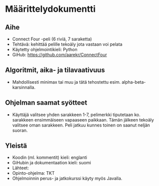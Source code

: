 # Määrittelydokumentti

## Aihe
* Connect Four -peli (6 riviä, 7 saraketta)
* Tehtävä: kehittää pelille tekoäly jota vastaan voi pelata
* Käytetty ohjelmointikieli: Python
* GiHub: https://github.com/aarekr/ConnectFour

## Algoritmit, aika- ja tilavaativuus
* Mahdollisesti minimax tai muu ja tätä tehostettu esim. alpha-beta-karsinnalla.

## Ohjelman saamat syötteet
* Käyttäjä valitsee yhden sarakkeen 1-7, pelimerkki tiputetaan ko. sarakkeen ensimmäiseen vapaaseen paikkaan.
Tämän jälkeen tekoäly valitsee oman sarakkeen. Peli jatkuu kunnes toinen on saanut neljän suoran.

## Yleistä
* Koodin (ml. kommentit) kieli: englanti
* GiHubin ja dokumentaation kieli: suomi
* Lähteet: 
* Opinto-ohjelma: TKT
* Ohjelmoinnin perus- ja jatkokurssi käyty myös Javalla.
